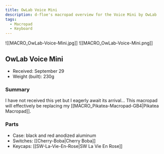 ```yaml
---
title: OwLab Voice Mini
description: d-floe's macropad overview for the Voice Mini by OwLab
tags:
  - Macropad
  - Keyboard
---
```


![[MACRO_OwLab-Voice-Mini.jpg]]
![[MACRO_OwLab-Voice-Mini.png]]
## OwLab Voice Mini

- Received: September 29
- Weight (built): 230g

### Summary

I have not received this yet but I eagerly await its arrival...
This macropad will effectively be replacing my [[MACRO_Pikatea-Macropad-GB4|Pikatea Macropad]].

### Parts

- Case: black and red anodized aluminum
- Switches: [[Cherry-Boba|Cherry Boba]]
- Keycaps: [[SW-La-Vie-En-Rose|SW La Vie En Rose]]
